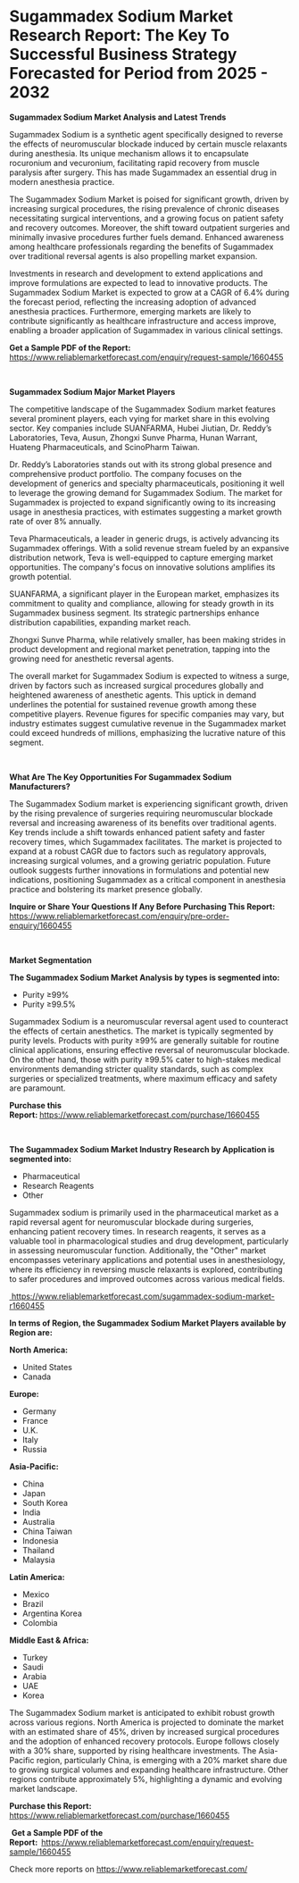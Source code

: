 <p><h1>Sugammadex Sodium Market Research Report: The Key To Successful Business Strategy Forecasted for Period from 2025 - 2032</h1></p><p><strong>Sugammadex Sodium Market Analysis and Latest Trends</strong></p>
<p><p>Sugammadex Sodium is a synthetic agent specifically designed to reverse the effects of neuromuscular blockade induced by certain muscle relaxants during anesthesia. Its unique mechanism allows it to encapsulate rocuronium and vecuronium, facilitating rapid recovery from muscle paralysis after surgery. This has made Sugammadex an essential drug in modern anesthesia practice.</p><p>The Sugammadex Sodium Market is poised for significant growth, driven by increasing surgical procedures, the rising prevalence of chronic diseases necessitating surgical interventions, and a growing focus on patient safety and recovery outcomes. Moreover, the shift toward outpatient surgeries and minimally invasive procedures further fuels demand. Enhanced awareness among healthcare professionals regarding the benefits of Sugammadex over traditional reversal agents is also propelling market expansion.</p><p>Investments in research and development to extend applications and improve formulations are expected to lead to innovative products. The Sugammadex Sodium Market is expected to grow at a CAGR of 6.4% during the forecast period, reflecting the increasing adoption of advanced anesthesia practices. Furthermore, emerging markets are likely to contribute significantly as healthcare infrastructure and access improve, enabling a broader application of Sugammadex in various clinical settings.</p></p>
<p><strong>Get a Sample PDF of the Report:&nbsp;</strong> <a href="https://www.reliablemarketforecast.com/enquiry/request-sample/1660455?utm_campaign=2243&utm_medium=2&utm_source=Github&utm_content=ia&utm_term=30012025&utm_id=sugammadex-sodium">https://www.reliablemarketforecast.com/enquiry/request-sample/1660455</a></p>
<p>&nbsp;</p>
<p><strong>Sugammadex Sodium Major Market Players</strong></p>
<p><p>The competitive landscape of the Sugammadex Sodium market features several prominent players, each vying for market share in this evolving sector. Key companies include SUANFARMA, Hubei Jiutian, Dr. Reddy’s Laboratories, Teva, Ausun, Zhongxi Sunve Pharma, Hunan Warrant, Huateng Pharmaceuticals, and ScinoPharm Taiwan.</p><p>Dr. Reddy’s Laboratories stands out with its strong global presence and comprehensive product portfolio. The company focuses on the development of generics and specialty pharmaceuticals, positioning it well to leverage the growing demand for Sugammadex Sodium. The market for Sugammadex is projected to expand significantly owing to its increasing usage in anesthesia practices, with estimates suggesting a market growth rate of over 8% annually.</p><p>Teva Pharmaceuticals, a leader in generic drugs, is actively advancing its Sugammadex offerings. With a solid revenue stream fueled by an expansive distribution network, Teva is well-equipped to capture emerging market opportunities. The company's focus on innovative solutions amplifies its growth potential.</p><p>SUANFARMA, a significant player in the European market, emphasizes its commitment to quality and compliance, allowing for steady growth in its Sugammadex business segment. Its strategic partnerships enhance distribution capabilities, expanding market reach.</p><p>Zhongxi Sunve Pharma, while relatively smaller, has been making strides in product development and regional market penetration, tapping into the growing need for anesthetic reversal agents.</p><p>The overall market for Sugammadex Sodium is expected to witness a surge, driven by factors such as increased surgical procedures globally and heightened awareness of anesthetic agents. This uptick in demand underlines the potential for sustained revenue growth among these competitive players. Revenue figures for specific companies may vary, but industry estimates suggest cumulative revenue in the Sugammadex market could exceed hundreds of millions, emphasizing the lucrative nature of this segment.</p></p>
<p>&nbsp;</p>
<p><strong>What Are The Key Opportunities For Sugammadex Sodium Manufacturers?</strong></p>
<p><p>The Sugammadex Sodium market is experiencing significant growth, driven by the rising prevalence of surgeries requiring neuromuscular blockade reversal and increasing awareness of its benefits over traditional agents. Key trends include a shift towards enhanced patient safety and faster recovery times, which Sugammadex facilitates. The market is projected to expand at a robust CAGR due to factors such as regulatory approvals, increasing surgical volumes, and a growing geriatric population. Future outlook suggests further innovations in formulations and potential new indications, positioning Sugammadex as a critical component in anesthesia practice and bolstering its market presence globally.</p></p>
<p><strong>Inquire or Share Your Questions If Any Before Purchasing This Report:</strong> <a href="https://www.reliablemarketforecast.com/enquiry/pre-order-enquiry/1660455?utm_campaign=2243&utm_medium=2&utm_source=Github&utm_content=ia&utm_term=30012025&utm_id=sugammadex-sodium">https://www.reliablemarketforecast.com/enquiry/pre-order-enquiry/1660455</a></p>
<p>&nbsp;</p>
<p><strong>Market Segmentation</strong></p>
<p><strong>The Sugammadex Sodium Market Analysis by types is segmented into:</strong></p>
<p><ul><li>Purity ≥99%</li><li>Purity ≥99.5%</li></ul></p>
<p><p>Sugammadex Sodium is a neuromuscular reversal agent used to counteract the effects of certain anesthetics. The market is typically segmented by purity levels. Products with purity ≥99% are generally suitable for routine clinical applications, ensuring effective reversal of neuromuscular blockade. On the other hand, those with purity ≥99.5% cater to high-stakes medical environments demanding stricter quality standards, such as complex surgeries or specialized treatments, where maximum efficacy and safety are paramount.</p></p>
<p><strong>Purchase this Report:&nbsp;</strong><a href="https://www.reliablemarketforecast.com/purchase/1660455?utm_campaign=2243&utm_medium=2&utm_source=Github&utm_content=ia&utm_term=30012025&utm_id=sugammadex-sodium">https://www.reliablemarketforecast.com/purchase/1660455</a></p>
<p>&nbsp;</p>
<p><strong>The Sugammadex Sodium Market Industry Research by Application is segmented into:</strong></p>
<p><ul><li>Pharmaceutical</li><li>Research Reagents</li><li>Other</li></ul></p>
<p><p>Sugammadex sodium is primarily used in the pharmaceutical market as a rapid reversal agent for neuromuscular blockade during surgeries, enhancing patient recovery times. In research reagents, it serves as a valuable tool in pharmacological studies and drug development, particularly in assessing neuromuscular function. Additionally, the "Other" market encompasses veterinary applications and potential uses in anesthesiology, where its efficiency in reversing muscle relaxants is explored, contributing to safer procedures and improved outcomes across various medical fields.</p></p>
<p><a href="https://www.reliablemarketforecast.com/sugammadex-sodium-market-r1660455?utm_campaign=2243&utm_medium=2&utm_source=Github&utm_content=ia&utm_term=30012025&utm_id=sugammadex-sodium">&nbsp;https://www.reliablemarketforecast.com/sugammadex-sodium-market-r1660455</a></p>
<p><strong>In terms of Region, the Sugammadex Sodium Market Players available by Region are:</strong></p>
<p>
    <p> <strong> North America: </strong>
        <ul>
            <li>United States</li>
            <li>Canada</li>
        </ul>
        </p> 
    <p> <strong> Europe: </strong>
        <ul>
            <li>Germany</li>
            <li>France</li>
            <li>U.K.</li>
            <li>Italy</li>
            <li>Russia</li>
        </ul>
        </p> 
    <p> <strong> Asia-Pacific: </strong>
        <ul>
            <li>China</li>
            <li>Japan</li>
            <li>South Korea</li>
            <li>India</li>
            <li>Australia</li>
            <li>China Taiwan</li>
            <li>Indonesia</li>
            <li>Thailand</li>
            <li>Malaysia</li>
        </ul>
        </p> 
    <p> <strong> Latin America: </strong>
        <ul>
            <li>Mexico</li>
            <li>Brazil</li>
            <li>Argentina Korea</li>
            <li>Colombia</li>
        </ul>
        </p> 
    <p> <strong> Middle East & Africa: </strong>
        <ul>
            <li>Turkey</li>
            <li>Saudi</li>
            <li>Arabia</li>
            <li>UAE</li>
            <li>Korea</li>
        </ul>
    </p>
    </p>
<p><p>The Sugammadex Sodium market is anticipated to exhibit robust growth across various regions. North America is projected to dominate the market with an estimated share of 45%, driven by increased surgical procedures and the adoption of enhanced recovery protocols. Europe follows closely with a 30% share, supported by rising healthcare investments. The Asia-Pacific region, particularly China, is emerging with a 20% market share due to growing surgical volumes and expanding healthcare infrastructure. Other regions contribute approximately 5%, highlighting a dynamic and evolving market landscape.</p></p>
<p><strong>Purchase this Report: </strong><a href="https://www.reliablemarketforecast.com/purchase/1660455?utm_campaign=2243&utm_medium=2&utm_source=Github&utm_content=ia&utm_term=30012025&utm_id=sugammadex-sodium">https://www.reliablemarketforecast.com/purchase/1660455</a></p>
<p>&nbsp;<strong>Get a Sample PDF of the Report:&nbsp;&nbsp;</strong><a href="https://www.reliablemarketforecast.com/enquiry/request-sample/1660455?utm_campaign=2243&utm_medium=2&utm_source=Github&utm_content=ia&utm_term=30012025&utm_id=sugammadex-sodium">https://www.reliablemarketforecast.com/enquiry/request-sample/1660455</a></p>
<p><strong></strong></p>
<p>Check more reports on <a href="https://www.reliablemarketforecast.com/?utm_campaign=2243&utm_medium=2&utm_source=Github&utm_content=ia&utm_term=30012025&utm_id=sugammadex-sodium">https://www.reliablemarketforecast.com/</a></p>
